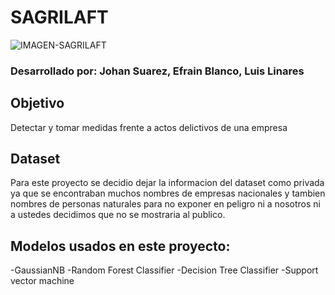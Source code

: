 # SAGRILAFT
![IMAGEN-SAGRILAFT](https://user-images.githubusercontent.com/70672226/157332196-7940fa64-81a6-4a16-bc92-286176057d6d.jpg)


### Desarrollado por: Johan Suarez, Efrain Blanco, Luis Linares

## Objetivo
Detectar y tomar medidas frente a actos delictivos de una empresa

## Dataset
Para este proyecto se decidio dejar la informacion del dataset como privada ya que se encontraban muchos nombres de empresas nacionales y tambien nombres de personas naturales para no exponer en peligro ni a nosotros ni a ustedes decidimos que no se mostraria al publico.

## Modelos usados en este proyecto:
-GaussianNB
-Random Forest Classifier
-Decision Tree Classifier
-Support vector machine

##
